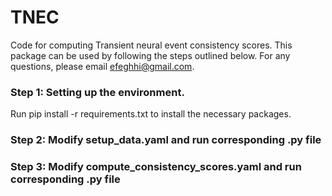 # TNEC
Code for computing Transient neural event consistency scores. This package can be used by following the steps outlined below. For any questions,
please email efeghhi@gmail.com.

### Step 1: Setting up the environment. 
Run pip install -r requirements.txt to install the necessary packages. 

### Step 2: Modify setup_data.yaml and run corresponding .py file 

### Step 3: Modify compute_consistency_scores.yaml and run corresponding .py file



